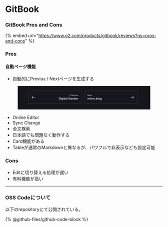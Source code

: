 # GitBook

### GitBook Pros and Cons

{% embed url="https://www.g2.com/products/gitbook/reviews?qs=pros-and-cons" %}

### Pros

#### 自動ページ機能

* 自動的にPrevius / Nextページを生成する

<figure><img src="../.gitbook/assets/image (6).png" alt=""><figcaption></figcaption></figure>

* Online Editor
* Sync Change
* 全文検索
* 日本語でも問題なく動作する
* Card機能がある
* Tableが通常のMarkdownと異なるが、パワフルで非表示なども設定可能

### Cons

* Editに切り替える処理が遅い
* 有料機能が高い

***

### OSS Codeについて

以下のrepositoryにて公開されている。

{% @github-files/github-code-block %}





